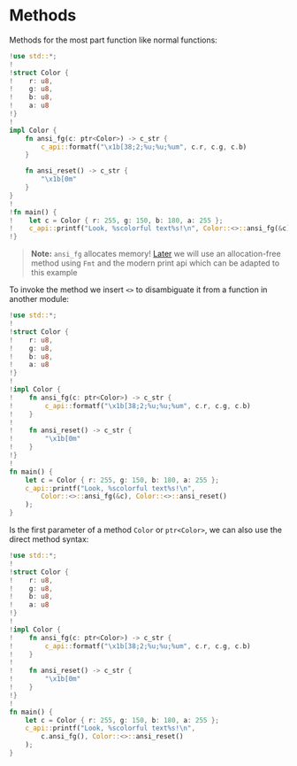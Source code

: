 # Methods

Methods for the most part function like normal functions:

```rs
!use std::*;
!
!struct Color {
!    r: u8,
!    g: u8,
!    b: u8,
!    a: u8
!}
!
impl Color {
    fn ansi_fg(c: ptr<Color>) -> c_str {
        c_api::formatf("\x1b[38;2;%u;%u;%um", c.r, c.g, c.b)
    }

    fn ansi_reset() -> c_str {
        "\x1b[0m"
    }
}
!
!fn main() {
!    let c = Color { r: 255, g: 150, b: 180, a: 255 };
!    c_api::printf("Look, %scolorful text%s!\n", Color::<>::ansi_fg(&c), Color::<>::ansi_reset());
!}
```
>**Note:** `ansi_fg` allocates memory! [Later](printable.md) we will use an allocation-free method using `Fmt` and the modern print api which can be adapted to this example

To invoke the method we insert `<>` to disambiguate it from a function in another module:
```rs
!use std::*;
!
!struct Color {
!    r: u8,
!    g: u8,
!    b: u8,
!    a: u8
!}
!
!impl Color {
!    fn ansi_fg(c: ptr<Color>) -> c_str {
!        c_api::formatf("\x1b[38;2;%u;%u;%um", c.r, c.g, c.b)
!    }
!
!    fn ansi_reset() -> c_str {
!        "\x1b[0m"
!    }
!}
!
fn main() {
    let c = Color { r: 255, g: 150, b: 180, a: 255 };
    c_api::printf("Look, %scolorful text%s!\n", 
        Color::<>::ansi_fg(&c), Color::<>::ansi_reset()
    );
}
```
Is the first parameter of a method `Color` or `ptr<Color>`, we can also use the direct method syntax:
```rs
!use std::*;
!
!struct Color {
!    r: u8,
!    g: u8,
!    b: u8,
!    a: u8
!}
!
!impl Color {
!    fn ansi_fg(c: ptr<Color>) -> c_str {
!        c_api::formatf("\x1b[38;2;%u;%u;%um", c.r, c.g, c.b)
!    }
!
!    fn ansi_reset() -> c_str {
!        "\x1b[0m"
!    }
!}
!
fn main() {
    let c = Color { r: 255, g: 150, b: 180, a: 255 };
    c_api::printf("Look, %scolorful text%s!\n", 
        c.ansi_fg(), Color::<>::ansi_reset()
    );
}
```